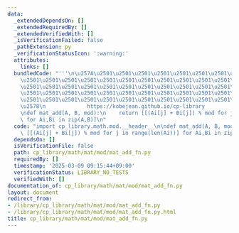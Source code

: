 ```yaml
---
data:
  _extendedDependsOn: []
  _extendedRequiredBy: []
  _extendedVerifiedWith: []
  _isVerificationFailed: false
  _pathExtension: py
  _verificationStatusIcon: ':warning:'
  attributes:
    links: []
  bundledCode: "'''\n\u257A\u2501\u2501\u2501\u2501\u2501\u2501\u2501\u2501\u2501\u2501\
    \u2501\u2501\u2501\u2501\u2501\u2501\u2501\u2501\u2501\u2501\u2501\u2501\u2501\
    \u2501\u2501\u2501\u2501\u2501\u2501\u2501\u2501\u2501\u2501\u2501\u2501\u2501\
    \u2501\u2501\u2501\u2501\u2501\u2501\u2501\u2501\u2501\u2501\u2501\u2501\u2501\
    \u2501\u2501\u2501\u2501\u2501\u2501\u2501\u2501\u2501\u2501\u2501\u2501\u2501\
    \u2578\n             https://kobejean.github.io/cp-library               \n'''\n\
    \ndef mat_add(A, B, mod):\n    return [[(Ai[j] + Bi[j]) % mod for j in range(len(Ai))]\
    \ for Ai,Bi in zip(A,B)]\n"
  code: "import cp_library.math.mod.__header__\n\ndef mat_add(A, B, mod):\n    return\
    \ [[(Ai[j] + Bi[j]) % mod for j in range(len(Ai))] for Ai,Bi in zip(A,B)]\n"
  dependsOn: []
  isVerificationFile: false
  path: cp_library/math/mat/mod/mat_add_fn.py
  requiredBy: []
  timestamp: '2025-03-09 09:15:44+09:00'
  verificationStatus: LIBRARY_NO_TESTS
  verifiedWith: []
documentation_of: cp_library/math/mat/mod/mat_add_fn.py
layout: document
redirect_from:
- /library/cp_library/math/mat/mod/mat_add_fn.py
- /library/cp_library/math/mat/mod/mat_add_fn.py.html
title: cp_library/math/mat/mod/mat_add_fn.py
---
```

